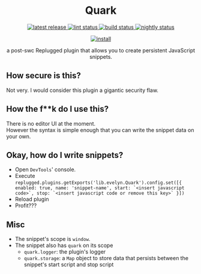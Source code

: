 <p>
  <h1 align="center">Quark</h1>
</p>

<p align="center">
  <a href="https://github.com/Socketlike/Quark/releases/latest">
    <img alt="latest release" src="https://img.shields.io/github/v/release/Socketlike/Quark?label=version&sort=semver">
  </a>
  <a href="https://github.com/Socketlike/Quark/actions/workflows/lint.yml">
    <img alt="lint status" src="https://img.shields.io/github/actions/workflow/status/Socketlike/Quark/lint.yml?label=lint">
  </a>
  <a href="https://github.com/Socketlike/Quark/actions/workflows/release.yml">
    <img alt="build status" src="https://img.shields.io/github/actions/workflow/status/Socketlike/Quark/release.yml?label=build">
  </a>
  <a href="https://github.com/Socketlike/Quark/actions/workflows/nightly.yml">
    <img alt="nightly status" src="https://img.shields.io/github/actions/workflow/status/Socketlike/Quark/nightly.yml?label=nightly&color=blueviolet">
  </a>
</p>

<p align="center">
  <a href="https://replugged.dev/install?identifier=Socketlike/Quark&source=github">
    <img alt="install" src="https://img.shields.io/github/v/release/Socketlike/Quark?label=Install&sort=semver&style=for-the-badge">
  </a>
</p>

<p align="center">
  a post-swc Replugged plugin that allows you to create persistent JavaScript snippets.
</p>

## How secure is this?

Not very. I would consider this plugin a gigantic security flaw.

## How the f\*\*k do I use this?

There is no editor UI at the moment.  
However the syntax is simple enough that you can write the snippet data on your own.

## Okay, how do I write snippets?

- Open `DevTools`' console.
- Execute
  `` replugged.plugins.getExports('lib.evelyn.Quark').config.set([{ enabled: true, name: 'snippet-name', start: `<insert javascript code>`, stop: `<insert javascript code or remove this key>` }])  ``
- Reload plugin
- Profit???

## Misc

- The snippet's scope is `window`.
- The snippet also has `quark` on its scope
  - `quark.logger`: the plugin's logger
  - `quark.storage`: a `Map` object to store data that persists between the snippet's start script
    and stop script
